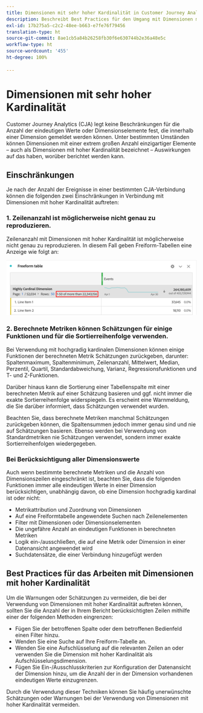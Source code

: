 ```yaml
---
title: Dimensionen mit sehr hoher Kardinalität in Customer Journey Analytics
description: Beschreibt Best Practices für den Umgang mit Dimensionen mit hoher Kardinalität in Customer Journey Analytics
exl-id: 17b275a5-c2c2-48ee-b663-e7fe76f79456
translation-type: ht
source-git-commit: 8ae1cb5a84b26258fb30f6e630744b2e36a48e5c
workflow-type: ht
source-wordcount: '455'
ht-degree: 100%

---
```


# Dimensionen mit sehr hoher Kardinalität

Customer Journey Analytics (CJA) legt keine Beschränkungen für die Anzahl der eindeutigen Werte oder Dimensionselemente fest, die innerhalb einer Dimension gemeldet werden können. Unter bestimmten Umständen können Dimensionen mit einer extrem großen Anzahl einzigartiger Elemente – auch als Dimensionen mit hoher Kardinalität bezeichnet – Auswirkungen auf das haben, worüber berichtet werden kann.

## Einschränkungen

Je nach der Anzahl der Ereignisse in einer bestimmten CJA-Verbindung können die folgenden zwei Einschränkungen in Verbindung mit Dimensionen mit hoher Kardinalität auftreten:

### 1. Zeilenanzahl ist möglicherweise nicht genau zu reproduzieren.

Zeilenanzahl mit Dimensionen mit hoher Kardinalität ist möglicherweise nicht genau zu reproduzieren. In diesem Fall geben Freiform-Tabellen eine Anzeige wie folgt an:

![](assets/high-cardinality.png)

### 2. Berechnete Metriken können Schätzungen für einige Funktionen und für die Sortierreihenfolge verwenden.

Bei Verwendung mit hochgradig kardinalen Dimensionen können einige Funktionen der berechneten Metrik Schätzungen zurückgeben, darunter: Spaltenmaximum, Spaltenminimum, Zeilenanzahl, Mittelwert, Median, Perzentil, Quartil, Standardabweichung, Varianz, Regressionsfunktionen und T- und Z-Funktionen.

Darüber hinaus kann die Sortierung einer Tabellenspalte mit einer berechneten Metrik auf einer Schätzung basieren und ggf. nicht immer die exakte Sortierreihenfolge widerspiegeln. Es erscheint eine Warnmeldung, die Sie darüber informiert, dass Schätzungen verwendet wurden.

Beachten Sie, dass berechnete Metriken manchmal Schätzungen zurückgeben können, die Spaltensummen jedoch immer genau sind und nie auf Schätzungen basieren. Ebenso werden bei Verwendung von Standardmetriken nie Schätzungen verwendet, sondern immer exakte Sortierreihenfolgen wiedergegeben.

### Bei Berücksichtigung aller Dimensionswerte

Auch wenn bestimmte berechnete Metriken und die Anzahl von Dimensionszeilen eingeschränkt ist, beachten Sie, dass die folgenden Funktionen immer alle eindeutigen Werte in einer Dimension berücksichtigen, unabhängig davon, ob eine Dimension hochgradig kardinal ist oder nicht:

* Metrikattribution und Zuordnung von Dimensionen
* Auf eine Freiformtabelle angewendete Suchen nach Zeilenelementen
* Filter mit Dimensionen oder Dimensionselementen
* Die ungefähre Anzahl an eindeutigen Funktionen in berechneten Metriken
* Logik ein-/ausschließen, die auf eine Metrik oder Dimension in einer Datenansicht angewendet wird
* Suchdatensätze, die einer Verbindung hinzugefügt werden

## Best Practices für das Arbeiten mit Dimensionen mit hoher Kardinalität

Um die Warnungen oder Schätzungen zu vermeiden, die bei der Verwendung von Dimensionen mit hoher Kardinalität auftreten können, sollten Sie die Anzahl der in Ihrem Bericht berücksichtigten Zeilen mithilfe einer der folgenden Methoden eingrenzen:

* Fügen Sie der betroffenen Spalte oder dem betroffenen Bedienfeld einen Filter hinzu.
* Wenden Sie eine Suche auf Ihre Freiform-Tabelle an.
* Wenden Sie eine Aufschlüsselung auf die relevanten Zeilen an oder verwenden Sie die Dimension mit hoher Kardinalität als Aufschlüsselungsdimension.
* Fügen Sie Ein-/Ausschlusskriterien zur Konfiguration der Datenansicht der Dimension hinzu, um die Anzahl der in der Dimension vorhandenen eindeutigen Werte einzugrenzen.

Durch die Verwendung dieser Techniken können Sie häufig unerwünschte Schätzungen oder Warnungen bei der Verwendung von Dimensionen mit hoher Kardinalität vermeiden.
